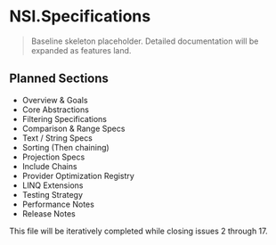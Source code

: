 # NSI.Specifications

> Baseline skeleton placeholder. Detailed documentation will be expanded as features land.

## Planned Sections

- Overview & Goals
- Core Abstractions
- Filtering Specifications
- Comparison & Range Specs
- Text / String Specs
- Sorting (Then chaining)
- Projection Specs
- Include Chains
- Provider Optimization Registry
- LINQ Extensions
- Testing Strategy
- Performance Notes
- Release Notes

This file will be iteratively completed while closing issues 2 through 17.
